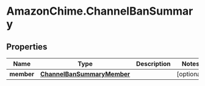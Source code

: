 # AmazonChime.ChannelBanSummary

## Properties

Name | Type | Description | Notes
------------ | ------------- | ------------- | -------------
**member** | [**ChannelBanSummaryMember**](ChannelBanSummaryMember.md) |  | [optional] 


